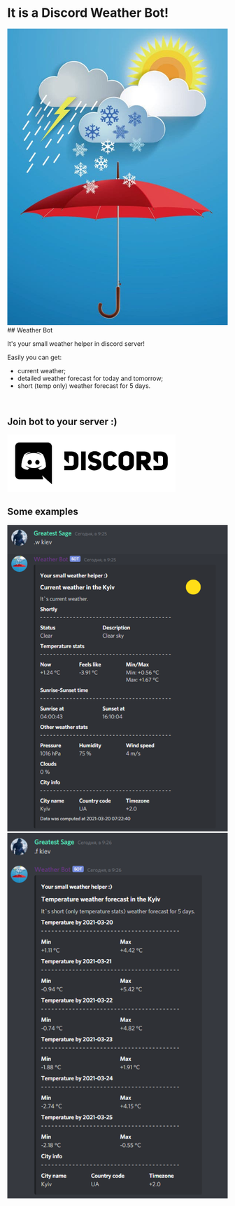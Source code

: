 <!-- styles -->
<link href="sources/styles/style.css" rel="stylesheet">

<!-- main -->
# It is a Discord Weather Bot!

<img src="sources/img/bot_logo.jpg" alt="Bot Logo" class="bot">
## Weather Bot

<p>It's your small weather helper in discord server!</p>

<p>Easily you can get:</p>
<ul>
	<li>current weather;</li>
	<li>detailed weather forecast for today and tomorrow;</li>
	<li>short (temp only) weather forecast for 5 days.</li>
</ul>

<br>

## Join bot to your server :)

<a href="https://discord.com/api/oauth2/authorize?client_id=819907445505130496&permissions=0&scope=bot">
	<img src="sources/img/discord_logo.png" alt="Discord Logo" class="invite">
</a>

## Some examples

<img src="sources/img/example_1.png" alt="Example" class="example">
<img src="sources/img/example_2.png" alt="Example" class="example">